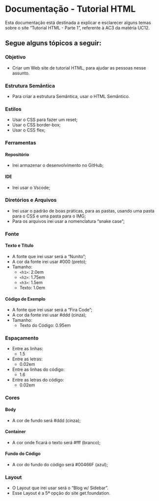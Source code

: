 # Documentação - Tutorial HTML

Esta documentação está destinada a explicar e esclarecer alguns temas sobre o site “Tutorial HTML - Parte 1”, referente à AC3 da matéria UC12.

## Segue alguns tópicos a seguir:

### Objetivo
- Criar um Web site de tutorial HTML, para ajudar as pessoas nesse assunto.

### Estrutura Semântica
- Para criar a estrutura Semântica, usar o HTML Semântico.

### Estilos
- Usar o CSS para fazer um reset;
- Usar o CSS border-box;
- Usar o CSS flex;

### Ferramentas
#### Repositório
- Irei armazenar o desenvolvimento no GitHub;

#### IDE
- Irei usar o Vscode;

### Diretórios e Arquivos
- Irei usar o padrão de boas práticas, para as pastas, usando uma pasta para o CSS e uma pasta para o IMG;
- Para os arquivos irei usar a nomenclatura “snake case”;

### Fonte
#### Texto e Título
- A fonte que irei usar será a “Nunito”;
- A cor da fonte irei usar #000 (preto);
- Tamanho:
  - `<h1>`: 2.0em
  - `<h2>`: 1.75em
  - `<h3>`: 1.5em
  - Texto: 1.0em

#### Código de Exemplo
- A fonte que irei usar será a “Fira Code”;
- A cor da fonte irei usar #ddd (cinza);
- Tamanho:
  - Texto do Código: 0.95em

### Espaçamento
- Entre as linhas:
  - 1.5
- Entre as letras:
  - 0.02em
- Entre as linhas do código:
  - 1.6
- Entre as letras do código:
  - 0.02em

### Cores
#### Body
- A cor de fundo será #ddd (cinza);

#### Container
- A cor onde ficará o texto será #fff (branco);

#### Fundo do Código
- A cor do fundo do código será #00466F (azul);

### Layout
- O Layout que irei usar será o “Blog w/ Sidebar”.
- Esse Layout é a 5ª opção do site get.foundation.
